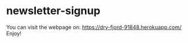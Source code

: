 # newsletter-signup

You can visit the webpage on: https://dry-fjord-91848.herokuapp.com/
<br>
Enjoy!
